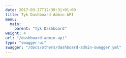 ```yaml
---
date: 2017-03-27T12:39:31+01:00
title: Tyk Dashboard Admin API
menu:
  main:
    parent: "Tyk Dashboard"
weight: 4
url: "/dashboard-admin-api"
type: "swagger-ui"
swagger: "/docs/others/dashboard-admin-swagger.yml"
---
```

